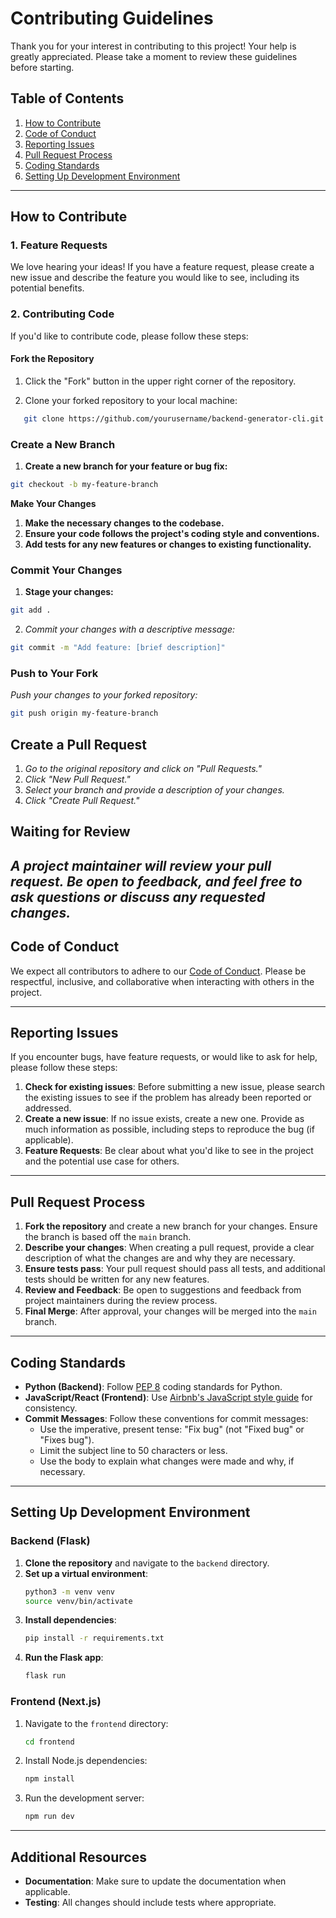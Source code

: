 # Contributing Guidelines

Thank you for your interest in contributing to this project! Your help is greatly appreciated. Please take a moment to review these guidelines before starting.

## Table of Contents

1. [How to Contribute](#how-to-contribute)
2. [Code of Conduct](#code-of-conduct)
3. [Reporting Issues](#reporting-issues)
4. [Pull Request Process](#pull-request-process)
5. [Coding Standards](#coding-standards)
6. [Setting Up Development Environment](#setting-up-development-environment)

---

## How to Contribute

### 1. Feature Requests
We love hearing your ideas! If you have a feature request, please create a new issue and describe the feature you would like to see, including its potential benefits.

### 2. Contributing Code

If you'd like to contribute code, please follow these steps:

#### Fork the Repository

1. Click the "Fork" button in the upper right corner of the repository.

2. Clone your forked repository to your local machine:
```bash
   git clone https://github.com/yourusername/backend-generator-cli.git
```

### Create a New Branch
1. **Create a new branch for your feature or bug fix:**

```bash
git checkout -b my-feature-branch
```

**Make Your Changes**

1. **Make the necessary changes to the codebase.**
2. **Ensure your code follows the project's coding style and conventions.**
3. **Add tests for any new features or changes to existing functionality.**

### Commit Your Changes

1. **Stage your changes:**
```bash
git add .
```

2. *Commit your changes with a descriptive message:*
```bash
git commit -m "Add feature: [brief description]"
```

### Push to Your Fork

*Push your changes to your forked repository:*
```bash
git push origin my-feature-branch
```

## Create a Pull Request
1. *Go to the original repository and click on "Pull Requests."*
2. *Click "New Pull Request."*
3. *Select your branch and provide a description of your changes.*
4. *Click "Create Pull Request."*

## Waiting for Review 
*A project maintainer will review your pull request. Be open to feedback, and feel free to ask questions or discuss any requested changes.*
---

## Code of Conduct

We expect all contributors to adhere to our [Code of Conduct](CODE_OF_CONDUCT.md). Please be respectful, inclusive, and collaborative when interacting with others in the project.

---

## Reporting Issues

If you encounter bugs, have feature requests, or would like to ask for help, please follow these steps:

1. **Check for existing issues**: Before submitting a new issue, please search the existing issues to see if the problem has already been reported or addressed.
2. **Create a new issue**: If no issue exists, create a new one. Provide as much information as possible, including steps to reproduce the bug (if applicable).
3. **Feature Requests**: Be clear about what you'd like to see in the project and the potential use case for others.

---

## Pull Request Process

1. **Fork the repository** and create a new branch for your changes. Ensure the branch is based off the `main` branch.
2. **Describe your changes**: When creating a pull request, provide a clear description of what the changes are and why they are necessary.
3. **Ensure tests pass**: Your pull request should pass all tests, and additional tests should be written for any new features.
4. **Review and Feedback**: Be open to suggestions and feedback from project maintainers during the review process.
5. **Final Merge**: After approval, your changes will be merged into the `main` branch.

---

## Coding Standards

- **Python (Backend)**: Follow [PEP 8](https://pep8.org/) coding standards for Python.
- **JavaScript/React (Frontend)**: Use [Airbnb's JavaScript style guide](https://github.com/airbnb/javascript) for consistency.
- **Commit Messages**: Follow these conventions for commit messages:
  - Use the imperative, present tense: "Fix bug" (not "Fixed bug" or "Fixes bug").
  - Limit the subject line to 50 characters or less.
  - Use the body to explain what changes were made and why, if necessary.

---

## Setting Up Development Environment

### Backend (Flask)

1. **Clone the repository** and navigate to the `backend` directory.
2. **Set up a virtual environment**:
   ```bash
   python3 -m venv venv
   source venv/bin/activate
   ```
3. **Install dependencies**:
   ```bash
   pip install -r requirements.txt
   ```
4. **Run the Flask app**:
   ```bash
   flask run
   ```

### Frontend (Next.js)

1. Navigate to the `frontend` directory:
   ```bash
   cd frontend
   ```
2. Install Node.js dependencies:
   ```bash
   npm install
   ```
3. Run the development server:
   ```bash
   npm run dev
   ```

---

## Additional Resources

- **Documentation**: Make sure to update the documentation when applicable.
- **Testing**: All changes should include tests where appropriate.
